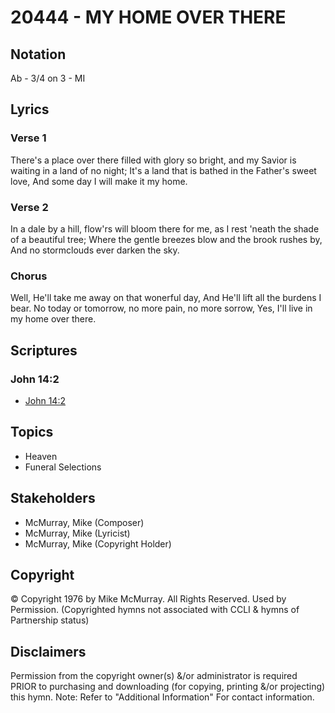 # 20444 - MY HOME OVER THERE

## Notation

Ab - 3/4 on 3 - MI

## Lyrics

### Verse 1

There's a place over there filled with glory so bright, and my Savior is waiting in a land of no night; It's a land that is bathed in the Father's sweet love, And some day I will make it my home.

### Verse 2

In a dale by a hill, flow'rs will bloom there for me, as I rest 'neath the shade of a beautiful tree; Where the gentle breezes blow and the brook rushes by, And no stormclouds ever darken the sky.

### Chorus

Well, He'll take me away on that wonerful day, And He'll lift all the burdens I bear. No today or tomorrow, no more pain, no more sorrow, Yes, I'll live in my home over there.


## Scriptures

### John 14:2

- [John 14:2](https://www.biblegateway.com/passage/?search=John%2014%3A2)


## Topics

- Heaven
- Funeral Selections

## Stakeholders

- McMurray, Mike (Composer)
- McMurray, Mike (Lyricist)
- McMurray, Mike (Copyright Holder)

## Copyright

© Copyright 1976 by Mike McMurray. All Rights Reserved. Used by Permission.
(Copyrighted hymns not associated with CCLI & hymns of Partnership status)

## Disclaimers

Permission from the copyright owner(s) &/or administrator is required PRIOR to purchasing and downloading (for copying, printing &/or projecting) this hymn.
Note: Refer to "Additional Information" For contact information.

